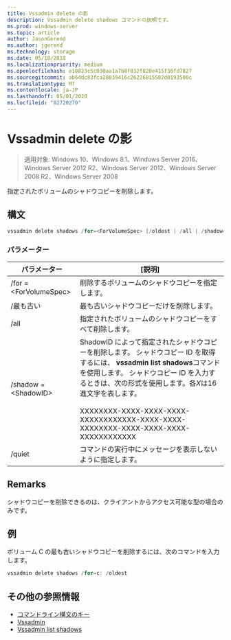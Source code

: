 ```yaml
---
title: Vssadmin delete の影
description: Vssadmin delete shadows コマンドの説明です。
ms.prod: windows-server
ms.topic: article
author: JasonGerend
ms.author: jgerend
ms.technology: storage
ms.date: 05/18/2018
ms.localizationpriority: medium
ms.openlocfilehash: e18823c5c030aa1a7b8f032f820e415f36fd7827
ms.sourcegitcommit: ab64dc83fca28039416c26226815502d0193500c
ms.translationtype: MT
ms.contentlocale: ja-JP
ms.lasthandoff: 05/01/2020
ms.locfileid: "82720270"
---
```

# <a name="vssadmin-delete-shadows"></a>Vssadmin delete の影

> 適用対象: Windows 10、Windows 8.1、Windows Server 2016、Windows Server 2012 R2、Windows Server 2012、Windows Server 2008 R2、Windows Server 2008

指定されたボリュームのシャドウコピーを削除します。

## <a name="syntax"></a>構文

```PowerShell
vssadmin delete shadows /for=<ForVolumeSpec> [/oldest | /all | /shadow=<ShadowID>] [/quiet]
```

### <a name="parameters"></a>パラメーター

|パラメーター|[説明]|
|---|---|
|/for =\<ForVolumeSpec>|削除するボリュームのシャドウコピーを指定します。|
|/最も古い|最も古いシャドウコピーだけを削除します。|
|/all|指定されたボリュームのシャドウコピーをすべて削除します。|
|/shadow =\<ShadowID>|ShadowID によって指定されたシャドウコピーを削除します。 シャドウコピー ID を取得するには、 **vssadmin list shadows**コマンドを使用します。 シャドウコピー ID を入力するときは、次の形式を使用します。各*X*は16進文字を表します。<br><br>XXXXXXXX-XXXX-XXXX-XXXX-XXXXXXXXXXXX-XXXX-XXXX-XXXXXXXX-XXXX-XXXX-XXXX-XXXXXXXXXXXX|
|/quiet|コマンドの実行中にメッセージを表示しないように指定します。|

## <a name="remarks"></a>Remarks

シャドウコピーを削除できるのは、クライアントからアクセス可能な型の場合のみです。

## <a name="examples"></a>例

ボリューム C の最も古いシャドウコピーを削除するには、次のコマンドを入力します。

```PowerShell
vssadmin delete shadows /for=c: /oldest
```

## <a name="additional-references"></a>その他の参照情報

* [コマンドライン構文のキー](https://docs.microsoft.com/previous-versions/windows/it-pro/windows-server-2012-r2-and-2012/cc771080(v%3dws.11))
* [Vssadmin](vssadmin.md)
* [Vssadmin list shadows](vssadmin-list-shadows.md)